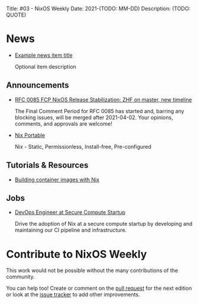 Title: #03 - NixOS Weekly
Date: 2021-(TODO: MM-DD)
Description: (TODO: QUOTE)

# News

- [Example news item title](http://example.com)

  Optional item description

## Announcements

- [RFC 0085 FCP NixOS Release Stabilization: ZHF on master, new timeline](https://github.com/NixOS/rfcs/pull/85)

  The Final Comment Period for RFC 0085 has started and, barring any blocking issues, will be merged after 2021-04-02. Your opinions, comments, and approvals are welcome!

- [Nix Portable](https://github.com/DavHau/nix-portable)

  Nix - Static, Permissionless, Install-free, Pre-configured

## Tutorials & Resources

- [Building container images with Nix](https://thewagner.net/blog/2021/02/25/building-container-images-with-nix/)

## Jobs

- [DevOps Engineer at Secure Compute Startup](https://discourse.nixos.org/t/devops-engineer-at-secure-compute-startup/12008)

  Drive the adoption of Nix at a secure compute startup by developing and maintaining our CI pipeline and infrastructure.

# Contribute to NixOS Weekly

This work would not be possible without the many contributions of the community.

You can help too! Create or comment on the [pull request](https://github.com/NixOS/nixos-weekly/pulls)
for the next edition or look at the
[issue tracker](https://github.com/NixOS/nixos-weekly/issues) to add other improvements.
